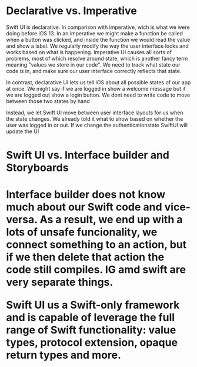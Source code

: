 <h1> Declarative vs. Imperative </h1>
<p>Swift UI is declarative. In comparison with imperative, wich is what we were doing before iOS 13. In an imperative 
we might make a function be called when a button was clicked, and inside the function we would read the value 
and show a label. We regularly modify the way the user interface looks and works based on what is happening. Imperative UI 
causes all sorts of problems, most of which resolve around state, which is another fancy term meaning 
"values we store in our code". We need to track what state our code is in, and make sure our user interface correctly
reflects that state.</p>

<p> In contrast, declarative UI lets us tell iOS about all possible states of our app at once. We might say if we are logged
in show a welcome message but if we are logged out show a login button. We dont need to write code to move between those two
states by hand <p/>

<p> Instead, we let Swift UI move between user interface layouts  for us when the state changes. We already told it what
to show based on whether the user was logged in or out. If we change the authenticationstate SwiftUI will update the UI<p/>

<h1> Swift UI vs. Interface builder and Storyboards <h1/>
<p>Interface builder does not know much about our Swift code and vice-versa. As a result, we end up with a lots of unsafe funcionality, we connect something to an action, but if we then delete that action the code still compiles. IG amd swift are very separate things.</p>

<p> Swift UI us a Swift-only framework and is capable of leverage the full range of Swift functionality: value types, protocol extension, opaque return types and more. <p/>

 
